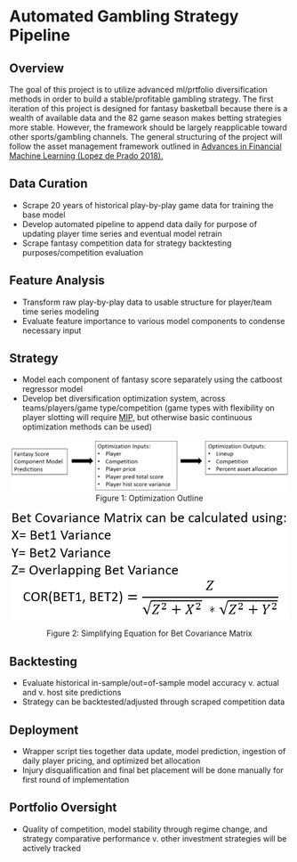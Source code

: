 # Automated Gambling Strategy Pipeline

## Overview
The goal of this project is to utilize advanced ml/prtfolio diversification methods in order to build a stable/profitable gambling strategy. The first iteration of this project is designed for fantasy basketball because there is a wealth of available data and the 82 game season makes betting strategies more stable. However, the framework should be largely reapplicable toward other sports/gambling channels. The general structuring of the project will follow the asset management framework outlined in [Advances in Financial Machine Learning (Lopez de Prado 2018).](https://www.amazon.com/Advances-Financial-Machine-Learning-Marcos/dp/1119482089)

## Data Curation
* Scrape 20 years of historical play-by-play game data for training the base model
* Develop automated pipeline to append data daily for purpose of updating player time series and eventual model retrain
* Scrape fantasy competition data for strategy backtesting purposes/competition evaluation
## Feature Analysis
* Transform raw play-by-play data to usable structure for player/team time series modeling
* Evaluate feature importance to various model components to condense necessary input
## Strategy
* Model each component of fantasy score separately using the catboost regressor model
* Develop bet diversification optimization system, across teams/players/game type/competition (game types with flexibility on player slotting will require [MIP,](https://github.com/coin-or/python-mip) but otherwise basic continuous optimization methods can be used)

<div align="center">
  
![alt text](https://github.com/kark23/agamb/blob/dev/figs/fig1.PNG?raw=true)
Figure 1: Optimization Outline

![alt text](https://github.com/kark23/agamb/blob/dev/figs/fig2.PNG?raw=true)

Figure 2: Simplifying Equation for Bet Covariance Matrix

</div>

## Backtesting
* Evaluate historical in-sample/out=of-sample model accuracy v. actual and v. host site predictions
* Strategy can be backtested/adjusted through scraped competition data
## Deployment
* Wrapper script ties together data update, model prediction, ingestion of daily player pricing, and optimized bet allocation
* Injury disqualification and final bet placement will be done manually for first round of implementation
## Portfolio Oversight
* Quality of competition, model stability through regime change, and strategy comparative performance v. other investment strategies will be actively tracked
